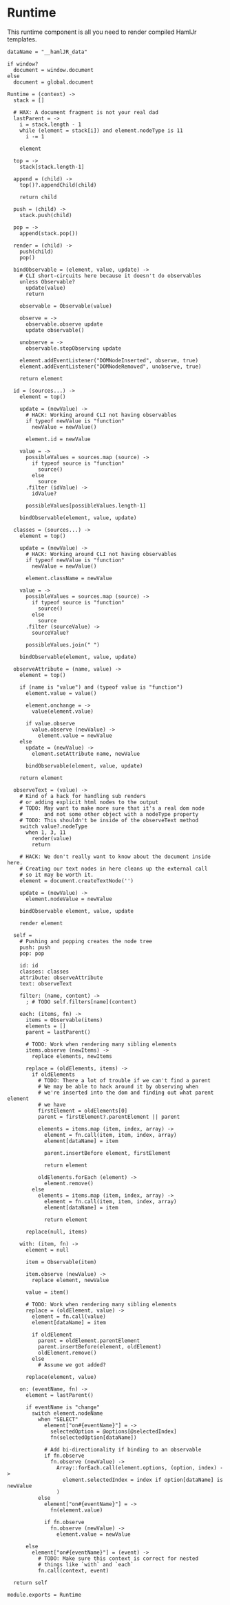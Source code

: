 Runtime
=======

This runtime component is all you need to render compiled HamlJr templates.

    dataName = "__hamlJR_data"

    if window?
      document = window.document
    else
      document = global.document

    Runtime = (context) ->
      stack = []

      # HAX: A document fragment is not your real dad
      lastParent = ->
        i = stack.length - 1
        while (element = stack[i]) and element.nodeType is 11
          i -= 1

        element

      top = ->
        stack[stack.length-1]

      append = (child) ->
        top()?.appendChild(child)

        return child

      push = (child) ->
        stack.push(child)

      pop = ->
        append(stack.pop())

      render = (child) ->
        push(child)
        pop()

      bindObservable = (element, value, update) ->
        # CLI short-circuits here because it doesn't do observables
        unless Observable?
          update(value)
          return

        observable = Observable(value)

        observe = ->
          observable.observe update
          update observable()

        unobserve = ->
          observable.stopObserving update

        element.addEventListener("DOMNodeInserted", observe, true)
        element.addEventListener("DOMNodeRemoved", unobserve, true)

        return element

      id = (sources...) ->
        element = top()

        update = (newValue) ->
          # HACK: Working around CLI not having observables
          if typeof newValue is "function"
            newValue = newValue()

          element.id = newValue

        value = ->
          possibleValues = sources.map (source) ->
            if typeof source is "function"
              source()
            else
              source
          .filter (idValue) ->
            idValue?

          possibleValues[possibleValues.length-1]

        bindObservable(element, value, update)

      classes = (sources...) ->
        element = top()

        update = (newValue) ->
          # HACK: Working around CLI not having observables
          if typeof newValue is "function"
            newValue = newValue()

          element.className = newValue

        value = ->
          possibleValues = sources.map (source) ->
            if typeof source is "function"
              source()
            else
              source
          .filter (sourceValue) ->
            sourceValue?

          possibleValues.join(" ")

        bindObservable(element, value, update)

      observeAttribute = (name, value) ->
        element = top()

        if (name is "value") and (typeof value is "function")
          element.value = value()

          element.onchange = ->
            value(element.value)

          if value.observe
            value.observe (newValue) ->
              element.value = newValue
        else
          update = (newValue) ->
            element.setAttribute name, newValue

          bindObservable(element, value, update)

        return element

      observeText = (value) ->
        # Kind of a hack for handling sub renders
        # or adding explicit html nodes to the output
        # TODO: May want to make more sure that it's a real dom node
        #       and not some other object with a nodeType property
        # TODO: This shouldn't be inside of the observeText method
        switch value?.nodeType
          when 1, 3, 11
            render(value)
            return

        # HACK: We don't really want to know about the document inside here.
        # Creating our text nodes in here cleans up the external call
        # so it may be worth it.
        element = document.createTextNode('')

        update = (newValue) ->
          element.nodeValue = newValue

        bindObservable element, value, update

        render element

      self =
        # Pushing and popping creates the node tree
        push: push
        pop: pop

        id: id
        classes: classes
        attribute: observeAttribute
        text: observeText

        filter: (name, content) ->
          ; # TODO self.filters[name](content)

        each: (items, fn) ->
          items = Observable(items)
          elements = []
          parent = lastParent()

          # TODO: Work when rendering many sibling elements
          items.observe (newItems) ->
            replace elements, newItems

          replace = (oldElements, items) ->
            if oldElements
              # TODO: There a lot of trouble if we can't find a parent
              # We may be able to hack around it by observing when
              # we're inserted into the dom and finding out what parent element
              # we have
              firstElement = oldElements[0]
              parent = firstElement?.parentElement || parent

              elements = items.map (item, index, array) ->
                element = fn.call(item, item, index, array)
                element[dataName] = item

                parent.insertBefore element, firstElement

                return element

              oldElements.forEach (element) ->
                element.remove()
            else
              elements = items.map (item, index, array) ->
                element = fn.call(item, item, index, array)
                element[dataName] = item

                return element

          replace(null, items)

        with: (item, fn) ->
          element = null

          item = Observable(item)

          item.observe (newValue) ->
            replace element, newValue

          value = item()

          # TODO: Work when rendering many sibling elements
          replace = (oldElement, value) ->
            element = fn.call(value)
            element[dataName] = item

            if oldElement
              parent = oldElement.parentElement
              parent.insertBefore(element, oldElement)
              oldElement.remove()
            else
              # Assume we got added?

          replace(element, value)

        on: (eventName, fn) ->
          element = lastParent()

          if eventName is "change"
            switch element.nodeName
              when "SELECT"
                element["on#{eventName}"] = ->
                  selectedOption = @options[@selectedIndex]
                  fn(selectedOption[dataName])

                # Add bi-directionality if binding to an observable
                if fn.observe
                  fn.observe (newValue) ->
                    Array::forEach.call(element.options, (option, index) ->
                      element.selectedIndex = index if option[dataName] is newValue
                    )
              else
                element["on#{eventName}"] = ->
                  fn(element.value)

                if fn.observe
                  fn.observe (newValue) ->
                    element.value = newValue

          else
            element["on#{eventName}"] = (event) ->
              # TODO: Make sure this context is correct for nested
              # things like `with` and `each`
              fn.call(context, event)

      return self

    module.exports = Runtime
